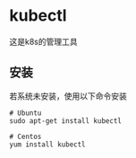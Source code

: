 kubectl
===

这是k8s的管理工具


## 安装

若系统未安装，使用以下命令安装

```shell
# Ubuntu
sudo apt-get install kubectl

# Centos
yum install kubectl

```
